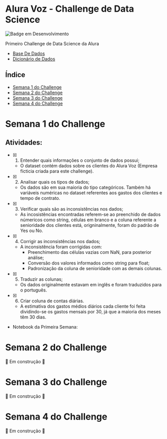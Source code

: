 # Alura Voz - Challenge de Data Science

![Badge em Desenvolvimento](http://img.shields.io/static/v1?label=STATUS&message=EM%20DESENVOLVIMENTO&color=GREEN&style=for-the-badge)

Primeiro Challenge de Data Science da Alura

* [Base De Dados](https://raw.githubusercontent.com/sthemonica/alura-voz/main/Dados/Telco-Customer-Churn.json)
* [Dicionário de Dados](https://github.com/sthemonica/alura-voz/blob/main/dicionario.md)

## Índice 

* [Semana 1 do Challenge](#semana_1_do_Challenge)
* [Semana 2 do Challenge](#semana_2_do_Challenge)
* [Semana 3 do Challenge](#semana_3_do_Challenge)
* [Semana 4 do Challenge](#semana_4_do_Challenge)

# Semana 1 do Challenge

## Atividades:
- [x] 1. Entender quais informações o conjunto de dados possui;
   * O dataset contém dados sobre os clientes do Alura Voz (Empresa fícticia criada para este challenge).
- [x] 2. Analisar quais os tipos de dados;
    * Os dados são em sua maioria do tipo categóricos. Também há variáveis numéricas no dataset referentes aos gastos dos clientes e tempo de contrato.
 - [x] 3. Verificar quais são as inconsistências nos dados;
    * As incosistências encontradas referem-se ao preenchido de dados númericos como string, células em branco e a coluna referente a senioridade dos clientes está, origninalmente, foram do padrão de Yes ou No.
- [x] 4. Corrigir as inconsistências nos dados;
    * A inconsistência foram corrigidas com:
        * Preenchimento das células vazias com NaN, para posterior análise;
        * Conversão dos valores informados como string para float;
        * Padronização da coluna de senioridade com as demais colunas.
- [x] 5. Traduzir as colunas;
    * Os dados originalmente estavam em inglês e foram traduzidos para o português.
- [x] 6. Criar coluna de contas diárias.
    * A estimativa dos gastos médios diários cada cliente foi feita dividindo-se os gastos mensais por 30, já que a maioria dos meses têm 30 dias.
- Notebook da Primeira Semana: 

# Semana 2 do Challenge

:construction: Em construção :construction:


# Semana 3 do Challenge

:construction: Em construção :construction:


# Semana 4 do Challenge

:construction: Em construção :construction:

